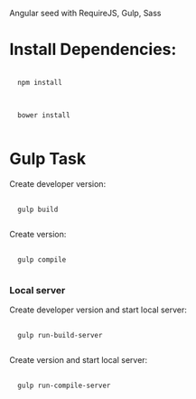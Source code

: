 Angular seed with RequireJS, Gulp, Sass


<h1>Install Dependencies:</h1>
<pre>
  <code>
  npm install
  </code>
</pre>
<pre>
  <code>
  bower install
  </code>
</pre>
<h1>Gulp Task</h1>

Create developer version:
<pre>
  <code>
  gulp build
  </code>
</pre>

Create version:
<pre>
  <code>
  gulp compile
  </code>
</pre>

<h3>Local server</h3>

Create developer version and start local server:
<pre>
  <code>
  gulp run-build-server
  </code>
</pre>

Create version and start local server:
<pre>
  <code>
  gulp run-compile-server
  </code>
</pre>
